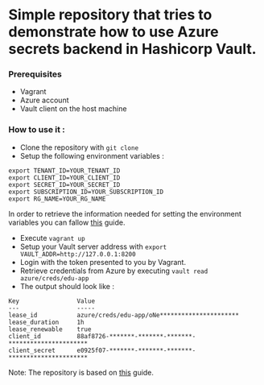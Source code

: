 # Simple repository that tries to demonstrate how to use Azure secrets backend in Hashicorp Vault.


### Prerequisites

- Vagrant
- Azure account
- Vault client on the host machine

### How to use it :

- Clone the repository with `git clone`
- Setup the following environment variables :
```
export TENANT_ID=YOUR_TENANT_ID
export CLIENT_ID=YOUR_CLIENT_ID
export SECRET_ID=YOUR_SECRET_ID
export SUBSCRIPTION_ID=YOUR_SUBSCRIPTION_ID
export RG_NAME=YOUR_RG_NAME
```
In order to retrieve the information needed for setting the environment variables you can fallow [this](https://learn.hashicorp.com/vault/secrets-management/azure-creds) guide.

- Execute `vagrant up`
- Setup your Vault server address with `export VAULT_ADDR=http://127.0.0.1:8200`
- Login with the token presented to you by Vagrant.
- Retrieve credentials from Azure by executing `vault read azure/creds/edu-app`
- The output should look like :
```
Key                Value
---                -----
lease_id           azure/creds/edu-app/oNe**********************
lease_duration     1h
lease_renewable    true
client_id          88af8726-*******-*******-*******-**********************
client_secret      e0925f07-*******-*******-*******-**********************
```


Note: The repository is based on [this](https://learn.hashicorp.com/vault/secrets-management/azure-creds) guide.
